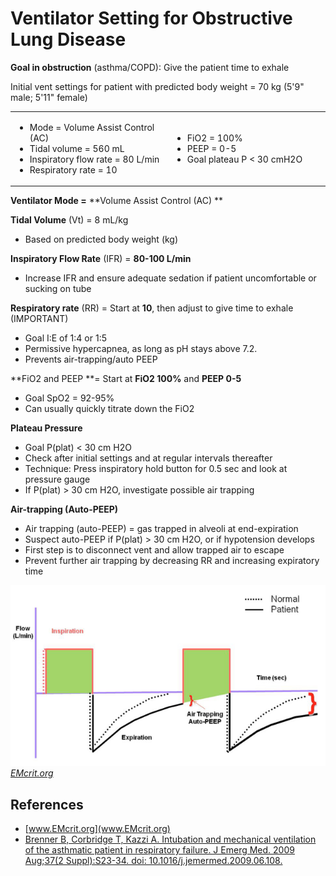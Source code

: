 


# Ventilator Setting for Obstructive Lung Disease

**Goal in obstruction** (asthma/COPD): Give the patient time to exhale

Initial vent settings for patient with predicted body weight = 70 kg (5'9" male; 5'11" female)

<table>
<colgroup>
<col width="50%" />
<col width="50%" />
</colgroup>
<tbody>
<tr class="odd">
<td><ul>
<li>Mode = Volume Assist Control (AC)</li>
<li>Tidal volume = 560 mL</li>
<li>Inspiratory flow rate = 80 L/min</li>
<li>Respiratory rate = 10</li>
</ul></td>
<td><ul>
<li>FiO2 = 100%</li>
<li>PEEP = 0-5</li>
<li>Goal plateau P &lt; 30 cmH2O</li>
</ul></td>
</tr>
</tbody>
</table>

**Ventilator Mode =** **Volume Assist Control (AC)
**

**Tidal Volume** (Vt) = 8 mL/kg 

-   Based on <span class="aglmd-moreinfo ui-moreinfo" data-iid="53aa2472d35d3ae92e00152f">predicted body weight (kg)</span>

**Inspiratory Flow Rate** (IFR) = **80-100 L/min** 

-   Increase IFR and ensure adequate sedation if patient uncomfortable or sucking on tube

**Respiratory rate** (RR) = Start at **10**, then adjust to give time to exhale (IMPORTANT)

-   Goal I:E of 1:4 or 1:5
-   Permissive hypercapnea, as long as pH stays above 7.2.
-   Prevents air-trapping/auto PEEP

**FiO2 and PEEP **= Start at **FiO2 100%** and **PEEP 0-5** 

-   Goal SpO2 = 92-95%
-   Can usually quickly titrate down the FiO2

**Plateau Pressure**

-   Goal P(plat) &lt; 30 cm H2O
-   Check after initial settings and at regular intervals thereafter
-   Technique: Press inspiratory hold button for 0.5 sec and look at pressure gauge 
-   If P(plat) &gt; 30 cm H2O, investigate possible air trapping

**Air-trapping (Auto-PEEP)**

-   Air trapping (auto-PEEP) = gas trapped in alveoli at end-expiration
-   Suspect auto-PEEP if P(plat) &gt; 30 cm H2O, or if hypotension develops
-   First step is to disconnect vent and allow trapped air to escape
-   Prevent further air trapping by decreasing RR and increasing expiratory time

**![](image-0.png)***[EMcrit.org](http://emcrit.org/podcasts/vent-part-2/)*

## References

-   [www.EMcrit.org](www.EMcrit.org)
-   [Brenner B, Corbridge T, Kazzi A. Intubation and mechanical ventilation of the asthmatic patient in respiratory failure. J Emerg Med. 2009 Aug;37(2 Suppl):S23-34. doi: 10.1016/j.jemermed.2009.06.108.](https://www.ncbi.nlm.nih.gov/pubmed/19683662/)
